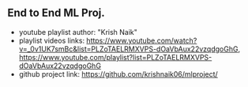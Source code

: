 ## End to End ML Proj.
- youtube playlist author: "Krish Naik"
- playlist videos links: 
    https://www.youtube.com/watch?v=_0v1UK7smBc&list=PLZoTAELRMXVPS-dOaVbAux22vzqdgoGhG,
    https://www.youtube.com/playlist?list=PLZoTAELRMXVPS-dOaVbAux22vzqdgoGhG
- github project link: 
    https://github.com/krishnaik06/mlproject/